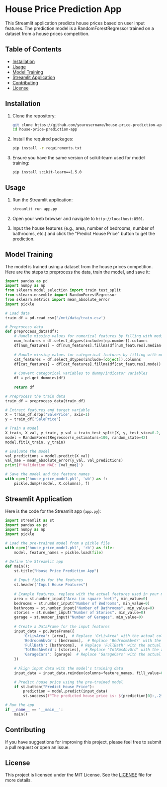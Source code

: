 
# House Price Prediction App

This Streamlit application predicts house prices based on user input features. The prediction model is a RandomForestRegressor trained on a dataset from a house prices competition.

## Table of Contents
- [Installation](#installation)
- [Usage](#usage)
- [Model Training](#model-training)
- [Streamlit Application](#streamlit-application)
- [Contributing](#contributing)
- [License](#license)

## Installation

1. Clone the repository:
    ```bash
    git clone https://github.com/yourusername/house-price-prediction-app.git
    cd house-price-prediction-app
    ```

2. Install the required packages:
    ```bash
    pip install -r requirements.txt
    ```

3. Ensure you have the same version of scikit-learn used for model training:
    ```bash
    pip install scikit-learn==1.5.0
    ```

## Usage

1. Run the Streamlit application:
    ```bash
    streamlit run app.py
    ```

2. Open your web browser and navigate to `http://localhost:8501`.

3. Input the house features (e.g., area, number of bedrooms, number of bathrooms, etc.) and click the "Predict House Price" button to get the prediction.

## Model Training

The model is trained using a dataset from the house prices competition. Here are the steps to preprocess the data, train the model, and save it:

```python
import pandas as pd
import numpy as np
from sklearn.model_selection import train_test_split
from sklearn.ensemble import RandomForestRegressor
from sklearn.metrics import mean_absolute_error
import pickle

# Load data
train_df = pd.read_csv('/mnt/data/train.csv')

# Preprocess data
def preprocess_data(df):
    # Handle missing values for numerical features by filling with median
    num_features = df.select_dtypes(include=[np.number]).columns
    df[num_features] = df[num_features].fillna(df[num_features].median())
    
    # Handle missing values for categorical features by filling with mode
    cat_features = df.select_dtypes(include=[object]).columns
    df[cat_features] = df[cat_features].fillna(df[cat_features].mode().iloc[0])
    
    # Convert categorical variables to dummy/indicator variables
    df = pd.get_dummies(df)
    
    return df

# Preprocess the train data
train_df = preprocess_data(train_df)

# Extract features and target variable
X = train_df.drop('SalePrice', axis=1)
y = train_df['SalePrice']

# Train a model
X_train, X_val, y_train, y_val = train_test_split(X, y, test_size=0.2, random_state=42)
model = RandomForestRegressor(n_estimators=100, random_state=42)
model.fit(X_train, y_train)

# Evaluate the model
val_predictions = model.predict(X_val)
val_mae = mean_absolute_error(y_val, val_predictions)
print(f'Validation MAE: {val_mae}')

# Save the model and the feature names
with open('house_price_model.pkl', 'wb') as f:
    pickle.dump((model, X.columns), f)
```

## Streamlit Application

Here is the code for the Streamlit app (`app.py`):

```python
import streamlit as st
import pandas as pd
import numpy as np
import pickle

# Load the pre-trained model from a pickle file
with open('house_price_model.pkl', 'rb') as file:
    model, feature_names = pickle.load(file)

# Define the Streamlit app
def main():
    st.title("House Price Prediction App")
    
    # Input fields for the features
    st.header("Input House Features")
    
    # Example features, replace with the actual features used in your model
    area = st.number_input("Area (in square feet)", min_value=0)
    bedrooms = st.number_input("Number of Bedrooms", min_value=0)
    bathrooms = st.number_input("Number of Bathrooms", min_value=0)
    stories = st.number_input("Number of Stories", min_value=0)
    garage = st.number_input("Number of Garages", min_value=0)
    
    # Create a DataFrame for the input features
    input_data = pd.DataFrame({
        'GrLivArea': [area],  # Replace 'GrLivArea' with the actual column name from your dataset
        'BedroomAbvGr': [bedrooms],  # Replace 'BedroomAbvGr' with the actual column name from your dataset
        'FullBath': [bathrooms],  # Replace 'FullBath' with the actual column name from your dataset
        'TotRmsAbvGrd': [stories],  # Replace 'TotRmsAbvGrd' with the actual column name from your dataset
        'GarageCars': [garage]  # Replace 'GarageCars' with the actual column name from your dataset
    })
    
    # Align input data with the model's training data
    input_data = input_data.reindex(columns=feature_names, fill_value=0)

    # Predict house price using the pre-trained model
    if st.button("Predict House Price"):
        prediction = model.predict(input_data)
        st.success(f"The predicted house price is: ${prediction[0]:,.2f}")

# Run the app
if __name__ == '__main__':
    main()
```

## Contributing

If you have suggestions for improving this project, please feel free to submit a pull request or open an issue.

## License

This project is licensed under the MIT License. See the [LICENSE](LICENSE) file for more details.
